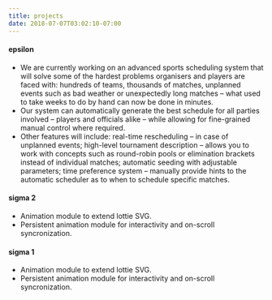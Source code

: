 ```yaml
---
title: projects
date: 2018-07-07T03:02:10-07:00
---
```


#### epsilon

* We are currently working on an advanced sports scheduling system that will solve some of the hardest problems organisers and players are faced with: hundreds of teams, thousands of matches, unplanned events such as bad weather or unexpectedly long matches – what used to take weeks to do by hand can now be done in minutes. 
*  Our system can automatically generate the best schedule for all parties involved – players and officials alike – while allowing for fine-grained manual control where required.
* Other features will include: real-time rescheduling – in case of unplanned events; high-level tournament description – allows you to work with concepts such as round-robin pools or elimination brackets instead of individual matches; automatic seeding with adjustable parameters; time preference system – manually provide hints to the automatic scheduler as to when to schedule specific matches.

#### sigma 2

* Animation module to extend lottie SVG. 
* Persistent animation module for interactivity and on-scroll syncronization.

#### sigma 1

* Animation module to extend lottie SVG. 
* Persistent animation module for interactivity and on-scroll syncronization.
